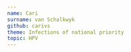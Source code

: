 ```yaml
---
name: Cari
surname: van Schalkwyk	
github: carivs	
theme: Infections of national priority
topic: HPV
---
```

